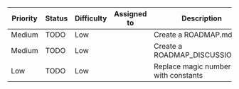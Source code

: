 Priority | Status | Difficulty | Assigned to | Description
-------- | ------ | ---------- | ----------- | -----------
Medium | TODO | Low | | Create a ROADMAP.md
Medium | TODO | Low | | Create a ROADMAP_DISCUSSION.md
Low | TODO | Low | | Replace magic numbers with constants
